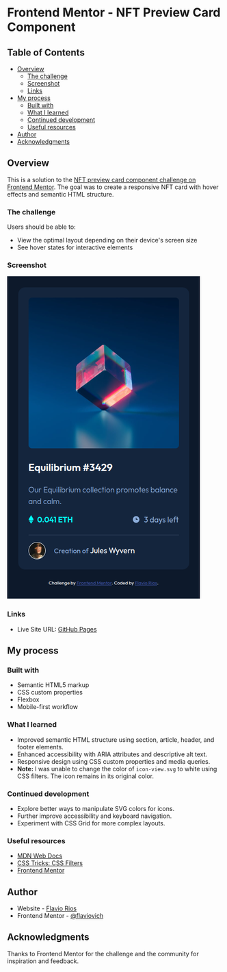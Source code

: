 
# Frontend Mentor - NFT Preview Card Component

## Table of Contents

- [Overview](#overview)
  - [The challenge](#the-challenge)
  - [Screenshot](#screenshot)
  - [Links](#links)
- [My process](#my-process)
  - [Built with](#built-with)
  - [What I learned](#what-i-learned)
  - [Continued development](#continued-development)
  - [Useful resources](#useful-resources)
- [Author](#author)
- [Acknowledgments](#acknowledgments)

## Overview

This is a solution to the [NFT preview card component challenge on Frontend Mentor](https://www.frontendmentor.io/challenges/nft-preview-card-component-SbdUL_w0U). The goal was to create a responsive NFT card with hover effects and semantic HTML structure.

### The challenge

Users should be able to:
- View the optimal layout depending on their device's screen size
- See hover states for interactive elements

### Screenshot

![NFT Preview Card screenshot](./assets/images/screenshot.png)

### Links

- Live Site URL: [GitHub Pages](https://flaviovich.github.io/frontendmentor-challenges/nft-preview-card-component/)

## My process

### Built with

- Semantic HTML5 markup
- CSS custom properties
- Flexbox
- Mobile-first workflow

### What I learned

- Improved semantic HTML structure using section, article, header, and footer elements.
- Enhanced accessibility with ARIA attributes and descriptive alt text.
- Responsive design using CSS custom properties and media queries.
- **Note:** I was unable to change the color of `icon-view.svg` to white using CSS filters. The icon remains in its original color.

### Continued development

- Explore better ways to manipulate SVG colors for icons.
- Further improve accessibility and keyboard navigation.
- Experiment with CSS Grid for more complex layouts.

### Useful resources

- [MDN Web Docs](https://developer.mozilla.org/en-US/)
- [CSS Tricks: CSS Filters](https://css-tricks.com/almanac/properties/f/filter/)
- [Frontend Mentor](https://www.frontendmentor.io/)

## Author

- Website - [Flavio Rios](https://www.linkedin.com/in/flavio-rios-nieto/)
- Frontend Mentor - [@flaviovich](https://www.frontendmentor.io/profile/flaviovich)

## Acknowledgments

Thanks to Frontend Mentor for the challenge and the community for inspiration and feedback.
